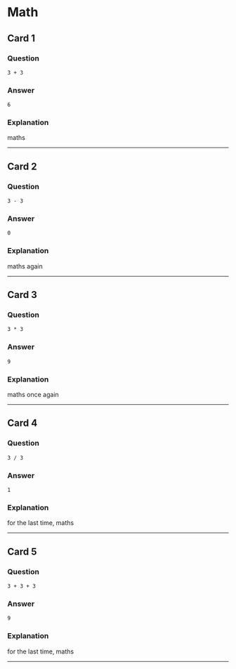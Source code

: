 # Math

## Card 1

### Question
```
3 + 3
```

### Answer
```
6
```

### Explanation
maths

---

## Card 2

### Question
```
3 - 3
```

### Answer
```
0
```

### Explanation
maths again

---

## Card 3

### Question
```
3 * 3
```

### Answer
```
9
```

### Explanation
maths once again

---

## Card 4

### Question
```
3 / 3
```

### Answer
```
1
```

### Explanation
for the last time, maths

---

## Card 5

### Question
```
3 + 3 + 3
```

### Answer
```
9
```

### Explanation
for the last time, maths

---

